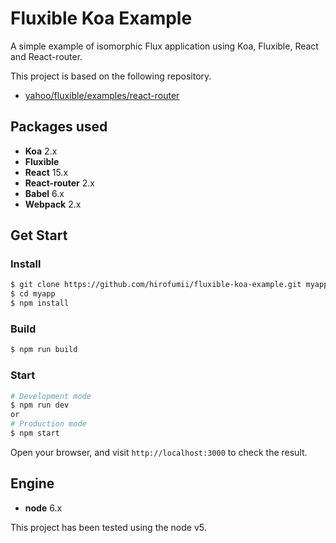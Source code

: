 # Fluxible Koa Example

A simple example of isomorphic Flux application using Koa, Fluxible, React and React-router.

This project is based on the following repository.

- [yahoo/fluxible/examples/react-router](https://github.com/yahoo/fluxible/tree/master/examples/react-router)


## Packages used

- **Koa** 2.x
- **Fluxible**
- **React** 15.x
- **React-router** 2.x
- **Babel** 6.x
- **Webpack** 2.x


## Get Start

### Install

```bash
$ git clone https://github.com/hirofumii/fluxible-koa-example.git myapp
$ cd myapp
$ npm install
```

### Build

```bash
$ npm run build
```

### Start

```bash
# Development mode
$ npm run dev
or
# Production mode
$ npm start
```

Open your browser, and visit `http://localhost:3000` to check the result.

## Engine

- **node** 6.x

This project has been tested using the node v5.
